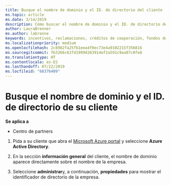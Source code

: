 ```yaml
---
title: Busque el nombre de dominio y el ID. de directorio del cliente | Centro de Partners
ms.topic: article
ms.date: 3/14/2019
description: Cómo buscar el nombre de dominio y el ID. de directorio del cliente al enviar una demanda
author: LauraBrenner
ms.author: labrenne
keywords: incentivos, reclamaciones, créditos de cooperación, fondos de cooperación, OSA, ISV, Asociación de ingresos, nombre de dominio, ID. de directorio
ms.localizationpriority: medium
ms.openlocfilehash: 2c8982fa25fb1eea4f0ec73e4a9102215f356816
ms.sourcegitcommit: fb3266c62fd19994263914ef2a591c9aa07c0fe8
ms.translationtype: HT
ms.contentlocale: es-ES
ms.lasthandoff: 07/22/2019
ms.locfileid: "68376409"
---
```

# <a name="find-your-customers-domain-name-and-directory-id"></a>Busque el nombre de dominio y el ID. de directorio de su cliente

**Se aplica a**

-  Centro de partners

1.  Pida a su cliente que abra el [Microsoft Azure portal](https://ms.portal.azure.com/#home) y seleccione **Azure Active Directory**. 

2.  En la sección **información general** del cliente, el nombre de dominio aparece directamente sobre el nombre de la empresa.  

3.  Seleccione **administrar**y, a continuación, **propiedades** para mostrar el identificador de directorio de la empresa.
